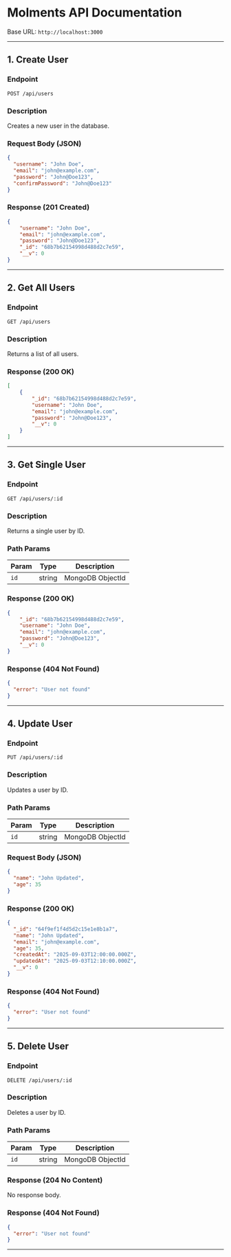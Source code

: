 # **Molments API Documentation**

Base URL: `http://localhost:3000`

---

## 1. **Create User**

### **Endpoint**

```
POST /api/users
```

### **Description**

Creates a new user in the database.

### **Request Body (JSON)**

```json
{
  "username": "John Doe",
  "email": "john@example.com",
  "password": "John@Doe123",
  "confirmPassword": "John@Doe123"
}
```

### **Response (201 Created)**

```json
{
    "username": "John Doe",
    "email": "john@example.com",
    "password": "John@Doe123",
    "_id": "68b7b62154998d488d2c7e59",
    "__v": 0
}
```

---

## 2. **Get All Users**

### **Endpoint**

```
GET /api/users
```

### **Description**

Returns a list of all users.

### **Response (200 OK)**

```json
[
    {
        "_id": "68b7b62154998d488d2c7e59",
        "username": "John Doe",
        "email": "john@example.com",
        "password": "John@Doe123",
        "__v": 0
    }
]
```

---

## 3. **Get Single User**

### **Endpoint**

```
GET /api/users/:id
```

### **Description**

Returns a single user by ID.

### **Path Params**

| Param | Type   | Description      |
| ----- | ------ | ---------------- |
| `id`  | string | MongoDB ObjectId |

### **Response (200 OK)**

```json
{
    "_id": "68b7b62154998d488d2c7e59",
    "username": "John Doe",
    "email": "john@example.com",
    "password": "John@Doe123",
    "__v": 0
}
```

### **Response (404 Not Found)**

```json
{
  "error": "User not found"
}
```

---

## 4. **Update User**

### **Endpoint**

```
PUT /api/users/:id
```

### **Description**

Updates a user by ID.

### **Path Params**

| Param | Type   | Description      |
| ----- | ------ | ---------------- |
| `id`  | string | MongoDB ObjectId |

### **Request Body (JSON)**

```json
{
  "name": "John Updated",
  "age": 35
}
```

### **Response (200 OK)**

```json
{
  "_id": "64f9ef1f4d5d2c15e1e8b1a7",
  "name": "John Updated",
  "email": "john@example.com",
  "age": 35,
  "createdAt": "2025-09-03T12:00:00.000Z",
  "updatedAt": "2025-09-03T12:10:00.000Z",
  "__v": 0
}
```

### **Response (404 Not Found)**

```json
{
  "error": "User not found"
}
```

---

## 5. **Delete User**

### **Endpoint**

```
DELETE /api/users/:id
```

### **Description**

Deletes a user by ID.

### **Path Params**

| Param | Type   | Description      |
| ----- | ------ | ---------------- |
| `id`  | string | MongoDB ObjectId |

### **Response (204 No Content)**

No response body.

### **Response (404 Not Found)**

```json
{
  "error": "User not found"
}
```

---



